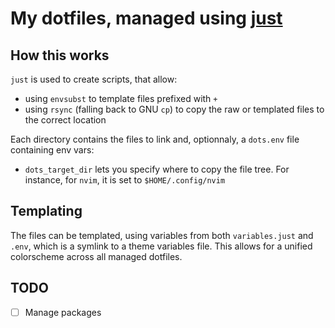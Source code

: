 # My dotfiles, managed using [just](https://just.systems)

## How this works

`just` is used to create scripts, that allow:

  - using `envsubst` to template files prefixed with `+`
  - using `rsync` (falling back to GNU `cp`) to copy the raw or templated files to the correct location

Each directory contains the files to link and, optionnaly, a `dots.env` file containing env vars:
  - `dots_target_dir` lets you specify where to copy the file tree. For instance, for `nvim`, it is set to `$HOME/.config/nvim`


## Templating

The files can be templated, using variables from both `variables.just` and `.env`, which is a symlink to a theme variables file.
This allows for a unified colorscheme across all managed dotfiles.

## TODO

  - [ ] Manage packages

